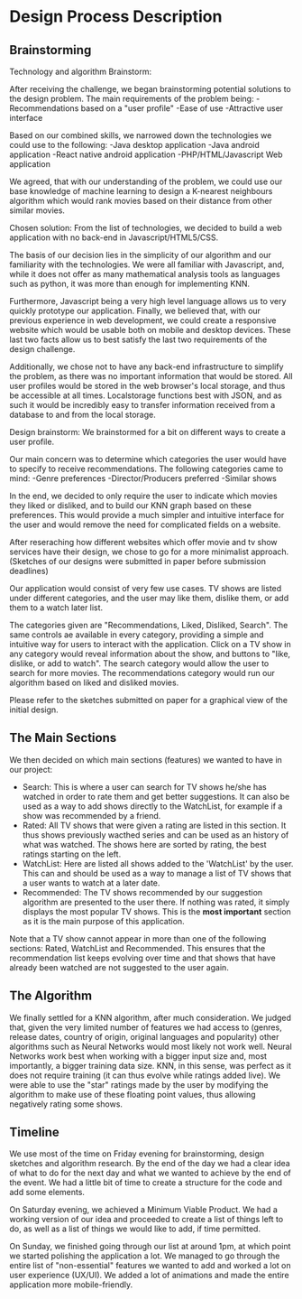 # Design Process Description

## Brainstorming
Technology and algorithm Brainstorm:

After receiving the challenge, we began brainstorming potential solutions to the design problem.
The main requirements of the problem being:
-Recommendations based on a "user profile"
-Ease of use
-Attractive user interface

Based on our combined skills, we narrowed down the technologies we could use to the following:
-Java desktop application
-Java android application
-React native android application
-PHP/HTML/Javascript Web application

We agreed, that with our understanding of the problem, we could use our base knowledge of machine learning 
to design a K-nearest neighbours algorithm which would rank movies based on their distance from other similar movies.

Chosen solution:
From the list of technologies, we decided to build a web application with no back-end in Javascript/HTML5/CSS.

The basis of our decision lies in the simplicity of our algorithm and our familiarity with the technologies.
We were all familiar with Javascript, and, while it does not offer as many mathematical analysis tools as languages such as 
python, it was more than enough for implementing KNN. 

Furthermore, Javascript being a very high level language allows us to very quickly prototype our application.
Finally, we believed that, with our previous experience in web development, we could create a responsive website which
would be usable both on mobile and desktop devices. These last two facts allow us to best satisfy the last two requirements of 
the design challenge.

Additionally, we chose not to have any back-end infrastructure to simplify the problem, as there was no important information that would be stored.
All user profiles would be stored in the web browser's local storage, and thus be accessible at all times. Localstorage functions best with JSON,
and as such it would be incredibly easy to transfer information received from a database to and from the local storage.

Design brainstorm:
We brainstormed for a bit on different ways to create a user profile. 

Our main concern was to determine which categories the user would have to specify to receive recommendations.
The following categories came to mind:
-Genre preferences
-Director/Producers preferred 
-Similar shows

In the end, we decided to only require the user to indicate which movies they liked or disliked, and to build our KNN graph based on these preferences.
This would provide a much simpler and intuitive interface for the user and would remove the need for complicated fields on a website.

After reseraching how different websites which offer movie and tv show services have their design, we chose to go for a more minimalist approach.
(Sketches of our designs were submitted in paper before submission deadlines)

Our application would consist of very few use cases. 
TV shows are listed under different categories, and the user may like them, dislike them, or add them to a watch later list.

The categories given are "Recommendations, Liked, Disliked, Search".
The same controls ae available in every category, providing a simple and intuitive way for users to interact with the application.
Click on a TV show in any category would reveal information about the show, and buttons to "like, dislike, or add to watch".
The search category would allow the user to search for more movies.
The recommendations category would run our algorithm based on liked and disliked movies.

Please refer to the sketches submitted on paper for a graphical view of the initial design.

## The Main Sections
We then decided on which main sections (features) we wanted to have in our project:
- Search: This is where a user can search for TV shows he/she has watched in order to rate them and get better suggestions. It can also be used as a way to add shows directly to the WatchList, for example if a show was recommended by a friend.
- Rated: All TV shows that were given a rating are listed in this section. It thus shows previously wacthed series and can be used as an history of what was watched. The shows here are sorted by rating, the best ratings starting on the left.
- WatchList: Here are listed all shows added to the 'WatchList' by the user. This can and should be used as a way to manage a list of TV shows that a user wants to watch at a later date.
- Recommended: The TV shows recommended by our suggestion algorithm are presented to the user there. If nothing was rated, it simply displays the most popular TV shows. This is the **most important** section as it is the main purpose of this application.

Note that a TV show cannot appear in more than one of the following sections: Rated, WatchList and Recommended. This ensures that the recommendation list keeps evolving over time and that shows that have already been watched are not suggested to the user again.

## The Algorithm
We finally settled for a KNN algorithm, after much consideration. We judged that, given the very limited number of features we had access to (genres, release dates, country of origin, original languages and popularity) other algorithms such as Neural Networks would most likely not work well. Neural Networks work best when working with a bigger input size and, most importantly, a bigger training data size. KNN, in this sense, was perfect as it does not require training (it can thus evolve while ratings added live). We were able to use the "star" ratings made by the user by modifying the algorithm to make use of these floating point values, thus allowing negatively rating some shows.

## Timeline
We use most of the time on Friday evening for brainstorming, design sketches and algorithm research. By the end of the day we had a clear idea of what to do for the next day and what we wanted to achieve by the end of the event. We had a little bit of time to create a structure for the code and add some elements.

On Saturday evening, we achieved a Minimum Viable Product. We had a working version of our idea and proceeded to create a list of things left to do, as well as a list of things we would like to add, if time permitted.

On Sunday, we finished going through our list at around 1pm, at which point we started polishing the application a lot. We managed to go through the entire list of "non-essential" features we wanted to add and worked a lot on user experience (UX/UI). We added a lot of animations and made the entire application more mobile-friendly.
